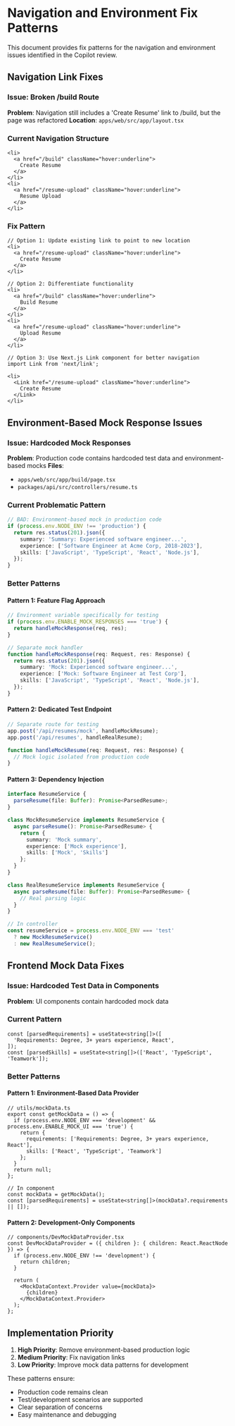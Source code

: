 # Navigation and Environment Fix Patterns

This document provides fix patterns for the navigation and environment issues identified in the Copilot review.

## Navigation Link Fixes

### Issue: Broken /build Route
**Problem**: Navigation still includes a 'Create Resume' link to /build, but the page was refactored
**Location**: `apps/web/src/app/layout.tsx`

### Current Navigation Structure
```tsx
<li>
  <a href="/build" className="hover:underline">
    Create Resume
  </a>
</li>
<li>
  <a href="/resume-upload" className="hover:underline">
    Resume Upload
  </a>
</li>
```

### Fix Pattern
```tsx
// Option 1: Update existing link to point to new location
<li>
  <a href="/resume-upload" className="hover:underline">
    Create Resume
  </a>
</li>

// Option 2: Differentiate functionality
<li>
  <a href="/build" className="hover:underline">
    Build Resume
  </a>
</li>
<li>
  <a href="/resume-upload" className="hover:underline">
    Upload Resume
  </a>
</li>

// Option 3: Use Next.js Link component for better navigation
import Link from 'next/link';

<li>
  <Link href="/resume-upload" className="hover:underline">
    Create Resume
  </Link>
</li>
```

## Environment-Based Mock Response Issues

### Issue: Hardcoded Mock Responses
**Problem**: Production code contains hardcoded test data and environment-based mocks
**Files**: 
- `apps/web/src/app/build/page.tsx`
- `packages/api/src/controllers/resume.ts`

### Current Problematic Pattern
```typescript
// BAD: Environment-based mock in production code
if (process.env.NODE_ENV !== 'production') {
  return res.status(201).json({
    summary: 'Summary: Experienced software engineer...',
    experience: ['Software Engineer at Acme Corp, 2018-2023'],
    skills: ['JavaScript', 'TypeScript', 'React', 'Node.js'],
  });
}
```

### Better Patterns

#### Pattern 1: Feature Flag Approach
```typescript
// Environment variable specifically for testing
if (process.env.ENABLE_MOCK_RESPONSES === 'true') {
  return handleMockResponse(req, res);
}

// Separate mock handler
function handleMockResponse(req: Request, res: Response) {
  return res.status(201).json({
    summary: 'Mock: Experienced software engineer...',
    experience: ['Mock: Software Engineer at Test Corp'],
    skills: ['JavaScript', 'TypeScript', 'React', 'Node.js'],
  });
}
```

#### Pattern 2: Dedicated Test Endpoint
```typescript
// Separate route for testing
app.post('/api/resumes/mock', handleMockResume);
app.post('/api/resumes', handleRealResume);

function handleMockResume(req: Request, res: Response) {
  // Mock logic isolated from production code
}
```

#### Pattern 3: Dependency Injection
```typescript
interface ResumeService {
  parseResume(file: Buffer): Promise<ParsedResume>;
}

class MockResumeService implements ResumeService {
  async parseResume(): Promise<ParsedResume> {
    return {
      summary: 'Mock summary',
      experience: ['Mock experience'],
      skills: ['Mock', 'Skills']
    };
  }
}

class RealResumeService implements ResumeService {
  async parseResume(file: Buffer): Promise<ParsedResume> {
    // Real parsing logic
  }
}

// In controller
const resumeService = process.env.NODE_ENV === 'test' 
  ? new MockResumeService() 
  : new RealResumeService();
```

## Frontend Mock Data Fixes

### Issue: Hardcoded Test Data in Components
**Problem**: UI components contain hardcoded mock data

### Current Pattern
```tsx
const [parsedRequirements] = useState<string[]>([
  'Requirements: Degree, 3+ years experience, React',
]);
const [parsedSkills] = useState<string[]>(['React', 'TypeScript', 'Teamwork']);
```

### Better Patterns

#### Pattern 1: Environment-Based Data Provider
```tsx
// utils/mockData.ts
export const getMockData = () => {
  if (process.env.NODE_ENV === 'development' && process.env.ENABLE_MOCK_UI === 'true') {
    return {
      requirements: ['Requirements: Degree, 3+ years experience, React'],
      skills: ['React', 'TypeScript', 'Teamwork']
    };
  }
  return null;
};

// In component
const mockData = getMockData();
const [parsedRequirements] = useState<string[]>(mockData?.requirements || []);
```

#### Pattern 2: Development-Only Components
```tsx
// components/DevMockDataProvider.tsx
const DevMockDataProvider = ({ children }: { children: React.ReactNode }) => {
  if (process.env.NODE_ENV !== 'development') {
    return children;
  }
  
  return (
    <MockDataContext.Provider value={mockData}>
      {children}
    </MockDataContext.Provider>
  );
};
```

## Implementation Priority

1. **High Priority**: Remove environment-based production logic
2. **Medium Priority**: Fix navigation links 
3. **Low Priority**: Improve mock data patterns for development

These patterns ensure:
- Production code remains clean
- Test/development scenarios are supported
- Clear separation of concerns
- Easy maintenance and debugging